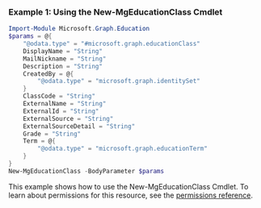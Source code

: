 ### Example 1: Using the New-MgEducationClass Cmdlet
```powershell
Import-Module Microsoft.Graph.Education
$params = @{
	"@odata.type" = "#microsoft.graph.educationClass"
	DisplayName = "String"
	MailNickname = "String"
	Description = "String"
	CreatedBy = @{
		"@odata.type" = "microsoft.graph.identitySet"
	}
	ClassCode = "String"
	ExternalName = "String"
	ExternalId = "String"
	ExternalSource = "String"
	ExternalSourceDetail = "String"
	Grade = "String"
	Term = @{
		"@odata.type" = "microsoft.graph.educationTerm"
	}
}
New-MgEducationClass -BodyParameter $params
```
This example shows how to use the New-MgEducationClass Cmdlet.
To learn about permissions for this resource, see the [permissions reference](/graph/permissions-reference).

